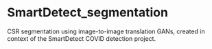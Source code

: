 # SmartDetect_segmentation
CSR segmentation using image-to-image translation GANs, created in context of the SmartDetect COVID detection project. 
